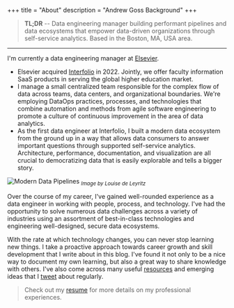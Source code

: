+++
title = "About"
description = "Andrew Goss Background"
+++
> <b>TL;DR</b> -- Data engineering manager building performant pipelines and data ecosystems that empower data-driven organizations through self-service analytics. Based in the Boston, MA, USA area.

<hr>

I'm currently a data engineering manager at <a href="https://www.elsevier.com" target="_blank">Elsevier</a>.

* Elsevier acquired <a href="https://www.interfolio.com" target=_>Interfolio</a> in 2022. Jointly, we offer faculty information SaaS products in serving the global higher education market.
* I manage a small centralized team responsible for the complex flow of data across teams, data centers, and organizational boundaries. We're employing DataOps practices, processes, and technologies that combine automation and methods from agile software engineering to promote a culture of continuous improvement in the area of data analytics.
* As the first data engineer at Interfolio, I built a modern data ecosystem from the ground up in a way that allows data consumers to answer important questions through supported self-service analytics. Architecture, performance, documentation, and visualization are all crucial to democratizing data that is easily explorable and tells a bigger story.

![Modern Data Pipelines](/img/modern_data_pipelines.png "Modern Data Pipelines")
<sub><i>Image by Louise de Leyritz</i></sub>

Over the course of my career, I've gained well-rounded experience as a data engineer in working with people, process, and technology. I've had the opportunity to solve numerous data challenges across a variety of industries using an assortment of best-in-class technologies and engineering well-designed, secure data ecosystems.

With the rate at which technology changes, you can never stop learning new things. I take a proactive approach towards career growth and skill development that I write about in this blog. I've found it not only to be a nice way to document my own learning, but also a great way to share knowledge with others. I've also come across many useful <a href="/resources">resources</a> and emerging ideas that I <a href="https://twitter.com/andrewrgoss" target="_blank">tweet</a> about regularly.

> Check out my <a href="/resume">resume</a> for more details on my professional experiences.